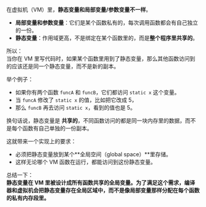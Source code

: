 
在虚拟机（VM）里，**静态变量和局部变量/参数变量不一样**。

- **局部变量和参数变量**：它们是某个函数私有的，每次调用函数都会有自己独立的一份。
- **静态变量**：作用域更高，不是绑定在某个函数里的，而是**整个程序里共享的**。

所以：  
当你在 VM 里写代码时，如果某个函数里用到了静态变量，那么其他函数访问到的应该还是同一个静态变量，而不是新的副本。

举个例子：
- 如果你有两个函数 `funcA` 和 `funcB`，它们都访问 `static x` 这个变量。
- 当 `funcA` 修改了 `static x` 的值，比如把它改成 5，
- 那么 `funcB` 再去访问 `static x`，看到的值也是 5。

换句话说，静态变量是 **共享的**，不同函数访问的都是同一块内存里的数据，而不是每个函数有自己单独的一份副本。

这就带来一个实现上的要求：

- 必须把静态变量放到某个**全局空间（global space）**里存储。
- 这样无论哪个 VM 函数在运行，都能访问到这份静态变量。
    

总结一下：  
**静态变量在 VM 里被设计成所有函数共享的全局变量。为了满足这个需求，编译器和虚拟机会把静态变量存在全局区域中，而不是像局部变量那样分配在每个函数的私有内存段里。**